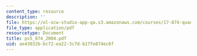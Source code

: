 ```yaml
---
content_type: resource
description: ''
file: https://ol-ocw-studio-app-qa.s3.amazonaws.com/courses/17-874-quantitative-research-methods-multivariate-spring-2004/ae43032bbc72ea223c7db17fe874ec6f_ps5_874_2004.pdf
file_type: application/pdf
resourcetype: Document
title: ps5_874_2004.pdf
uid: ae43032b-bc72-ea22-3c7d-b17fe874ec6f
---
```

